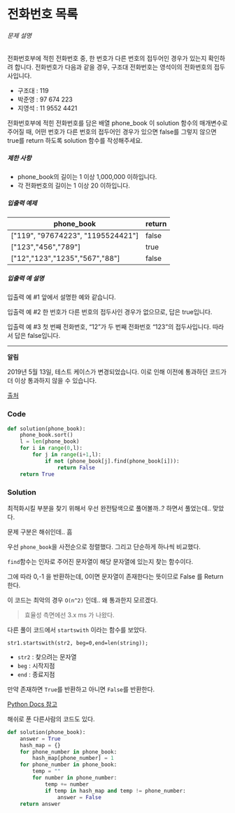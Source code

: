 # 전화번호 목록

###### 문제 설명

전화번호부에 적힌 전화번호 중, 한 번호가 다른 번호의 접두어인 경우가 있는지 확인하려 합니다.
전화번호가 다음과 같을 경우, 구조대 전화번호는 영석이의 전화번호의 접두사입니다.

- 구조대 : 119
- 박준영 : 97 674 223
- 지영석 : 11 9552 4421

전화번호부에 적힌 전화번호를 담은 배열 phone_book 이 solution 함수의 매개변수로 주어질 때, 어떤 번호가 다른 번호의 접두어인 경우가 있으면 false를 그렇지 않으면 true를 return 하도록 solution 함수를 작성해주세요.

##### 제한 사항

- phone_book의 길이는 1 이상 1,000,000 이하입니다.
- 각 전화번호의 길이는 1 이상 20 이하입니다.

##### 입출력 예제

| phone_book                        | return |
| --------------------------------- | ------ |
| ["119", "97674223", "1195524421"] | false  |
| ["123","456","789"]               | true   |
| ["12","123","1235","567","88"]    | false  |

##### 입출력 예 설명

입출력 예 #1
앞에서 설명한 예와 같습니다.

입출력 예 #2
한 번호가 다른 번호의 접두사인 경우가 없으므로, 답은 true입니다.

입출력 예 #3
첫 번째 전화번호, “12”가 두 번째 전화번호 “123”의 접두사입니다. 따라서 답은 false입니다.

------

**알림**

2019년 5월 13일, 테스트 케이스가 변경되었습니다. 이로 인해 이전에 통과하던 코드가 더 이상 통과하지 않을 수 있습니다.

[출처](https://ncpc.idi.ntnu.no/ncpc2007/ncpc2007problems.pdf)



### Code

```python
def solution(phone_book):
    phone_book.sort()
    l = len(phone_book)
    for i in range(0,l):
        for j in range(i+1,l):
            if not (phone_book[j].find(phone_book[i])):
                return False
    return True
```

### Solution

최적화시킬 부분을 찾기 위해서 우선 완전탐색으로 풀어볼까..? 하면서 풀었는데.. 맞았다.

문제 구분은 해쉬인데.. 흠



우선 `phone_book`을 사전순으로 정렬했다. 그리고 단순하게 하나씩 비교했다.

`find`함수는 인자로 주어진 문자열이 해당 문자열에 있는지 찾는 함수이다.

그에 따라 0,-1 을 반환하는데, 0이면 문자열이 존재한다는 뜻이므로 False 를 Return 한다.

이 코드는 최악의 경우 `O(n^2)` 인데.. 왜 통과한지 모르겠다.

> 효율성 측면에선 3.x ms 가 나왔다.

 

다른 풀이 코드에서 `startswith` 이라는 함수를 보았다.

```
str1.startswith(str2, beg=0,end=len(string));
```

* `str2` : 찾으려는 문자열
* `beg` : 시작지점
* `end` : 종료지점

만약 존재하면 `True`를 반환하고 아니면 `False`를 반환한다.

[Python Docs 참고](https://docs.python.org/3/library/stdtypes.html?highlight=startswith#str.startswith)



해쉬로 푼 다른사람의 코드도 있다.

```python
def solution(phone_book):
    answer = True
    hash_map = {}
    for phone_number in phone_book:
        hash_map[phone_number] = 1
    for phone_number in phone_book:
        temp = ""
        for number in phone_number:
            temp += number
            if temp in hash_map and temp != phone_number:
                answer = False
    return answer
```

